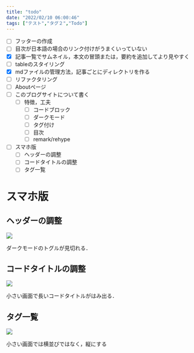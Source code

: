 ```yaml
---
title: "todo"
date: "2022/02/10 06:00:46"
tags: ["テスト","タグ２","Todo"]
---
```



* [ ] フッターの作成
* [ ] 目次が日本語の場合のリンク付けがうまくいっていない
* [x] 記事一覧でサムネイル，本文の冒頭または，要約を追加してより見やすく
* [ ] tableのスタイリング
* [x] mdファイルの管理方法，記事ごとにディレクトリを作る
* [ ] リファクタリング
* [ ] Aboutページ
* [ ] このブログサイトについて書く
  * [ ] 特徴，工夫
    * [ ] コードブロック
    * [ ] ダークモード
    * [ ] タグ付け
    * [ ] 目次
    * [ ] remark/rehype
* [ ] スマホ版
  * [ ] ヘッダーの調整
  * [ ] コードタイトルの調整
  * [ ] タグ一覧

# スマホ版

## ヘッダーの調整

![](/posts/todo//posts/todo//posts/todo/header.png)

ダークモードのトグルが見切れる．

## コードタイトルの調整

![](/posts/todo//posts/todo//posts/todo/codetitle.png)

小さい画面で長いコードタイトルがはみ出る．

## タグ一覧

![](/posts/todo//posts/todo//posts/todo/tags.png)

小さい画面では横並びではなく，縦にする
